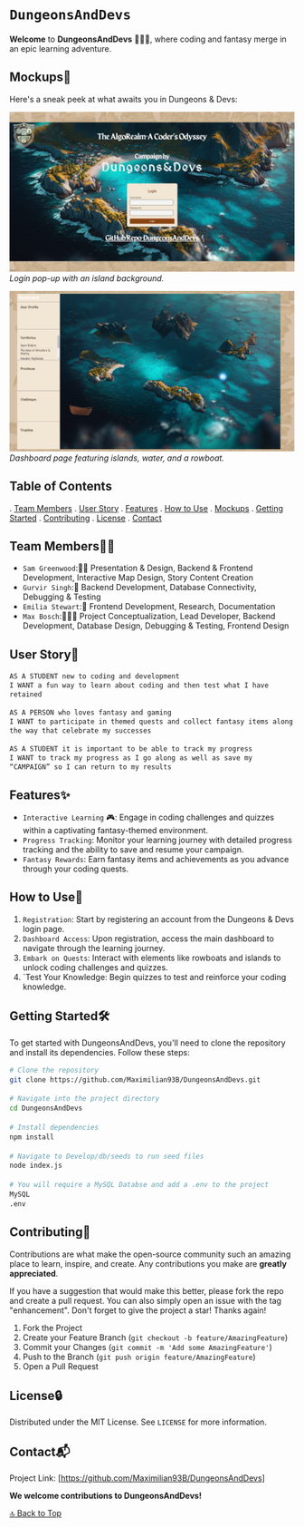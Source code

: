 # `DungeonsAndDevs`

**Welcome** to **DungeonsAndDevs** 🏰👨‍💻, where coding and fantasy merge in an epic learning adventure.


## Mockups🎨

Here's a sneak peek at what awaits you in Dungeons & Devs:

![Login Page](Develop/public/images/loginPage.png)
*Login pop-up with an island background.*

![Main Dashboard](Develop/public/images/mainPage.png)
*Dashboard page featuring islands, water, and a rowboat.*


## Table of Contents
. [Team Members](#team-members)
. [User Story](#user-story)
. [Features](#features)
. [How to Use](#how-to-use)
. [Mockups](#mockups)
. [Getting Started](#getting-started)
. [Contributing](#contributing)
. [License](#license)
. [Contact](#contact)


## Team Members🧑‍💻

- `Sam Greenwood`:🎨🔧
Presentation & Design, Backend & Frontend Development, Interactive Map Design, Story Content Creation
- `Gurvir Singh`:🔧 
Backend Development, Database Connectivity, Debugging & Testing
- `Emilia Stewart`:🎨 
Frontend Development, Research, Documentation
- `Max Bosch`:🎨🔧🔧
 Project Conceptualization, Lead Developer, Backend Development, Database Design, Debugging & Testing, Frontend Design

## User Story📖

```text
AS A STUDENT new to coding and development
I WANT a fun way to learn about coding and then test what I have retained

AS A PERSON who loves fantasy and gaming 
I WANT to participate in themed quests and collect fantasy items along the way that celebrate my successes

AS A STUDENT it is important to be able to track my progress
I WANT to track my progress as I go along as well as save my “CAMPAIGN” so I can return to my results
```
## Features✨

- `Interactive Learning` 🎮: Engage in coding challenges and quizzes within a captivating fantasy-themed environment.
- `Progress Tracking`: Monitor your learning journey with detailed progress tracking and the ability to save and resume your campaign.
- `Fantasy Rewards`: Earn fantasy items and achievements as you advance through your coding quests.

## How to Use🚀

1. `Registration`: Start by registering an account from the Dungeons & Devs login page.
2. `Dashboard Access`: Upon registration, access the main dashboard to navigate through the learning journey.
3. `Embark on Quests`: Interact with elements like rowboats and islands to unlock coding challenges and quizzes.
4. `Test Your Knowledge: Begin quizzes to test and reinforce your coding knowledge.


## Getting Started🛠️

To get started with DungeonsAndDevs, you'll need to clone the repository and install its dependencies. Follow these steps:

```bash
# Clone the repository
git clone https://github.com/Maximilian93B/DungeonsAndDevs.git

# Navigate into the project directory
cd DungeonsAndDevs

# Install dependencies
npm install

# Navigate to Develop/db/seeds to run seed files 
node index.js 

# You will require a MySQL Databse and add a .env to the project 
MySQL 
.env 

```

## Contributing🤝

Contributions are what make the open-source community such an amazing place to learn, inspire, and create. Any contributions you make are **greatly appreciated**.

If you have a suggestion that would make this better, please fork the repo and create a pull request. You can also simply open an issue with the tag "enhancement". Don't forget to give the project a star! Thanks again!

1. Fork the Project
2. Create your Feature Branch (`git checkout -b feature/AmazingFeature`)
3. Commit your Changes (`git commit -m 'Add some AmazingFeature'`)
4. Push to the Branch (`git push origin feature/AmazingFeature`)
5. Open a Pull Request

## License🔒

Distributed under the MIT License. See `LICENSE` for more information.

## Contact📬

Project Link: [https://github.com/Maximilian93B/DungeonsAndDevs]



**We welcome contributions to DungeonsAndDevs!** 

[🔝 Back to Top](#table-of-contents)




